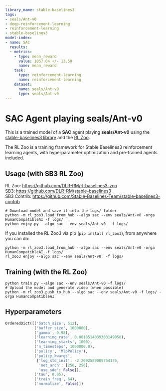 ```yaml
---
library_name: stable-baselines3
tags:
- seals/Ant-v0
- deep-reinforcement-learning
- reinforcement-learning
- stable-baselines3
model-index:
- name: SAC
  results:
  - metrics:
    - type: mean_reward
      value: 1057.04 +/- 13.50
      name: mean_reward
    task:
      type: reinforcement-learning
      name: reinforcement-learning
    dataset:
      name: seals/Ant-v0
      type: seals/Ant-v0
---
```


# **SAC** Agent playing **seals/Ant-v0**
This is a trained model of a **SAC** agent playing **seals/Ant-v0**
using the [stable-baselines3 library](https://github.com/DLR-RM/stable-baselines3)
and the [RL Zoo](https://github.com/DLR-RM/rl-baselines3-zoo).

The RL Zoo is a training framework for Stable Baselines3
reinforcement learning agents,
with hyperparameter optimization and pre-trained agents included.

## Usage (with SB3 RL Zoo)

RL Zoo: https://github.com/DLR-RM/rl-baselines3-zoo<br/>
SB3: https://github.com/DLR-RM/stable-baselines3<br/>
SB3 Contrib: https://github.com/Stable-Baselines-Team/stable-baselines3-contrib

```
# Download model and save it into the logs/ folder
python -m rl_zoo3.load_from_hub --algo sac --env seals/Ant-v0 -orga HumanCompatibleAI -f logs/
python enjoy.py --algo sac --env seals/Ant-v0  -f logs/
```

If you installed the RL Zoo3 via pip (`pip install rl_zoo3`), from anywhere you can do:
```
python -m rl_zoo3.load_from_hub --algo sac --env seals/Ant-v0 -orga HumanCompatibleAI -f logs/
rl_zoo3 enjoy --algo sac --env seals/Ant-v0  -f logs/
```

## Training (with the RL Zoo)
```
python train.py --algo sac --env seals/Ant-v0 -f logs/
# Upload the model and generate video (when possible)
python -m rl_zoo3.push_to_hub --algo sac --env seals/Ant-v0 -f logs/ -orga HumanCompatibleAI
```

## Hyperparameters
```python
OrderedDict([('batch_size', 512),
             ('buffer_size', 1000000),
             ('gamma', 0.98),
             ('learning_rate', 0.0018514039303149058),
             ('learning_starts', 1000),
             ('n_timesteps', 1000000.0),
             ('policy', 'MlpPolicy'),
             ('policy_kwargs',
              {'log_std_init': -2.2692589009754176,
               'net_arch': [256, 256],
               'use_sde': False}),
             ('tau', 0.05),
             ('train_freq', 64),
             ('normalize', False)])
```
